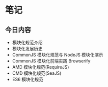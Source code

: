 
# 笔记

## 今日内容
* 模块化规范介绍
* 模块化发展历史
* CommonJS 模块化规范与 NodeJS 模块化演示
* CommonJS 模块化前端实践 Browserify
* AMD 模块化规范(RequireJS)
* CMD 模块化规范(SeaJS)
* ES6 模块化规范

